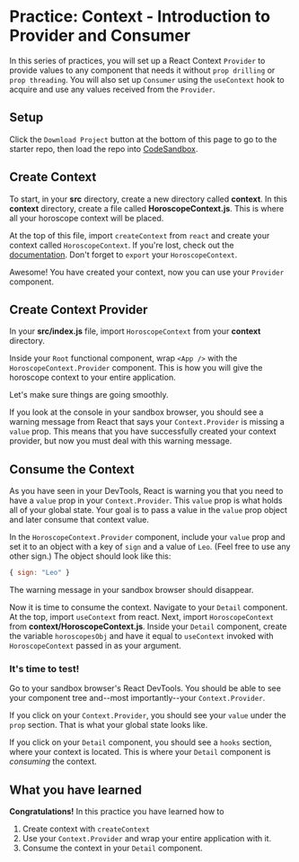 # Practice: Context - Introduction to Provider and Consumer

In this series of practices, you will set up a React Context `Provider` to
provide values to any component that needs it without `prop drilling` or `prop
threading`. You will also set up `Consumer` using the `useContext` hook to
acquire and use any values received from the `Provider`.

## Setup

Click the `Download Project` button at the bottom of this page to go to the
starter repo, then load the repo into [CodeSandbox].

## Create Context

To start, in your __src__ directory, create a new directory called __context__.
In this __context__ directory, create a file called __HoroscopeContext.js__.
This is where all your horoscope context will be placed.

At the top of this file, import `createContext` from `react` and create your
context called `HoroscopeContext`. If you're lost, check out the
[documentation][create-context]. Don't forget to `export` your
`HoroscopeContext`.

Awesome! You have created your context, now you can use your `Provider`
component.

## Create Context Provider

In your __src/index.js__ file, import `HoroscopeContext` from your __context__
directory.

Inside your `Root` functional component, wrap `<App />` with the
`HoroscopeContext.Provider` component. This is how you will give the horoscope
context to your entire application.

Let's make sure things are going smoothly.

If you look at the console in your sandbox browser, you should see a warning
message from React that says your `Context.Provider` is missing a `value` prop.
This means that you have successfully created your context provider, but now you
must deal with this warning message.

## Consume the Context

As you have seen in your DevTools, React is warning you that you need to have a
`value` prop in your `Context.Provider`. This `value` prop is what holds all of
your global state. Your goal is to pass a value in the `value` prop object and
later consume that context value.

In the `HoroscopeContext.Provider` component, include your `value` prop and set
it to an object with a key of `sign` and a value of `Leo`. (Feel free to use any
other sign.) The object should look like this:

```js
{ sign: "Leo" }
```

The warning message in your sandbox browser should disappear.

Now it is time to consume the context. Navigate to your `Detail` component. At
the top, import `useContext` from react. Next, import `HoroscopeContext` from
__context/HoroscopeContext.js__. Inside your `Detail` component, create the
variable `horoscopesObj` and have it equal to `useContext` invoked with
`HoroscopeContext` passed in as your argument.

### It's time to test!

Go to your sandbox browser's React DevTools. You should be able to see your
component tree and--most importantly--your `Context.Provider`.

If you click on your `Context.Provider`, you should see your `value` under the
`prop` section. That is what your global state looks like.

If you click on your `Detail` component, you should see a `hooks` section, where
your context is located. This is where your `Detail` component is _consuming_
the context.

## What you have learned

**Congratulations!** In this practice you have learned how to

1. Create context with `createContext`
2. Use your `Context.Provider` and wrap your entire application with it.
3. Consume the context in your `Detail` component.

[create-context]: https://reactjs.org/docs/context.html#reactcreatecontext
[CodeSandbox]: https://www.codesandbox.io
